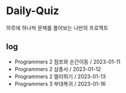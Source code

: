 # Daily-Quiz

하루에 하나씩 문제를 풀어보는 나만의 프로젝트

## log
- Programmers 2 점프와 순간이동 / 2023-01-11
- Programmers 2 삼총사 / 2023-01-12
- Programmers 2 멀리뛰기 / 2023-01-13
- Programmers 3 부대복귀 / 2023-01-16